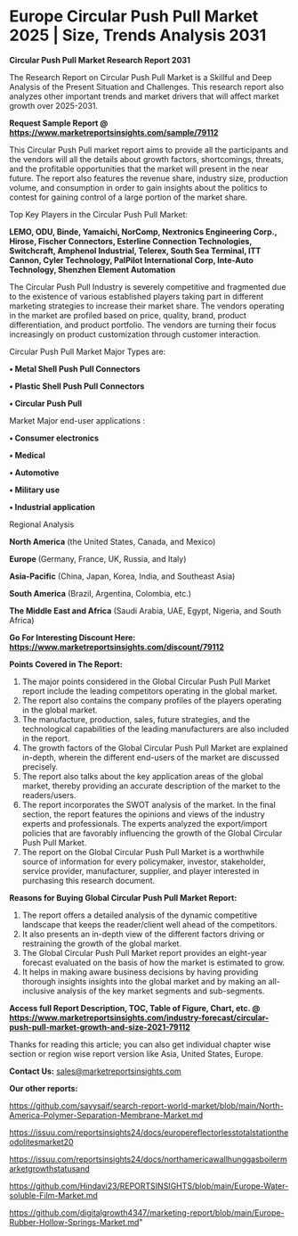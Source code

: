 # Europe Circular Push Pull Market 2025 | Size, Trends Analysis 2031

<strong>Circular Push Pull Market Research Report 2031</strong>

The Research Report on Circular Push Pull Market is a Skillful and Deep Analysis of the Present Situation and Challenges. This research report also analyzes other important trends and market drivers that will affect market growth over 2025-2031.

<strong>Request Sample Report @ <a href=https://www.marketreportsinsights.com/sample/79112>https://www.marketreportsinsights.com/sample/79112</a></strong>

This Circular Push Pull market report aims to provide all the participants and the vendors will all the details about growth factors, shortcomings, threats, and the profitable opportunities that the market will present in the near future. The report also features the revenue share, industry size, production volume, and consumption in order to gain insights about the politics to contest for gaining control of a large portion of the market share.

Top Key Players in the Circular Push Pull Market:

<strong>LEMO, ODU, Binde, Yamaichi, NorComp, Nextronics Engineering Corp., Hirose, Fischer Connectors, Esterline Connection Technologies, Switchcraft, Amphenol Industrial, Telerex, South Sea Terminal, ITT Cannon, Cyler Technology, PalPilot International Corp, Inte-Auto Technology, Shenzhen Element Automation</strong>

The Circular Push Pull Industry is severely competitive and fragmented due to the existence of various established players taking part in different marketing strategies to increase their market share. The vendors operating in the market are profiled based on price, quality, brand, product differentiation, and product portfolio. The vendors are turning their focus increasingly on product customization through customer interaction.

Circular Push Pull Market Major Types are:

<strong>• Metal Shell Push Pull Connectors

• Plastic Shell Push Pull Connectors

• Circular Push Pull</strong>

Market Major end-user applications :

<strong>• Consumer electronics

• Medical

• Automotive

• Military use

• Industrial application</strong>

Regional Analysis

</u><strong><b>North America</b></strong> (the United States, Canada, and Mexico)

<strong><b>Europe </b></strong>(Germany, France, UK, Russia, and Italy)

<strong><b>Asia-Pacific</b></strong> (China, Japan, Korea, India, and Southeast Asia)

<strong><b>South America</b></strong> (Brazil, Argentina, Colombia, etc.)

<strong><b>The Middle East and Africa</b></strong> (Saudi Arabia, UAE, Egypt, Nigeria, and South Africa)

<strong>Go For Interesting Discount Here: <a href=https://www.marketreportsinsights.com/discount/79112>https://www.marketreportsinsights.com/discount/79112</a></strong>

<strong>Points Covered in The Report:</strong>
<ol>
  <li>The major points considered in the Global Circular Push Pull Market report include the leading competitors operating in the global market.</li>
  <li>The report also contains the company profiles of the players operating in the global market.</li>
  <li>The manufacture, production, sales, future strategies, and the technological capabilities of the leading manufacturers are also included in the report.</li>
  <li>The growth factors of the Global Circular Push Pull Market are explained in-depth, wherein the different end-users of the market are discussed precisely.</li>
  <li>The report also talks about the key application areas of the global market, thereby providing an accurate description of the market to the readers/users.</li>
  <li>The report incorporates the SWOT analysis of the market. In the final section, the report features the opinions and views of the industry experts and professionals. The experts analyzed the export/import policies that are favorably influencing the growth of the Global Circular Push Pull Market.</li>
  <li>The report on the Global Circular Push Pull Market is a worthwhile source of information for every policymaker, investor, stakeholder, service provider, manufacturer, supplier, and player interested in purchasing this research document.</li>
</ol>
<strong>Reasons for Buying Global Circular Push Pull Market Report:</strong>

<ol>
  <li>The report offers a detailed analysis of the dynamic competitive landscape that keeps the reader/client well ahead of the competitors.</li>
  <li>It also presents an in-depth view of the different factors driving or restraining the growth of the global market.</li>
  <li>The Global Circular Push Pull Market report provides an eight-year forecast evaluated on the basis of how the market is estimated to grow.</li>
  <li>It helps in making aware business decisions by having providing thorough insights insights into the global market and by making an all-inclusive analysis of the key market segments and sub-segments.</li>
</ol>
<strong>Access full Report Description, TOC, Table of Figure, Chart, etc. @ <a href=https://www.marketreportsinsights.com/industry-forecast/circular-push-pull-market-growth-and-size-2021-79112>https://www.marketreportsinsights.com/industry-forecast/circular-push-pull-market-growth-and-size-2021-79112</a></strong>


Thanks for reading this article; you can also get individual chapter wise section or region wise report version like Asia, United States, Europe.

<strong>Contact Us:</strong>
sales@marketreportsinsights.com

<strong>Our other reports:</strong>

<a href=https://github.com/sayysaif/search-report-world-market/blob/main/North-America-Polymer-Separation-Membrane-Market.md>https://github.com/sayysaif/search-report-world-market/blob/main/North-America-Polymer-Separation-Membrane-Market.md</a>

<a href=https://issuu.com/reportsinsights24/docs/europereflectorlesstotalstationtheodolitesmarket20>https://issuu.com/reportsinsights24/docs/europereflectorlesstotalstationtheodolitesmarket20</a>

<a href=https://issuu.com/reportsinsights24/docs/northamericawallhunggasboilermarketgrowthstatusand>https://issuu.com/reportsinsights24/docs/northamericawallhunggasboilermarketgrowthstatusand</a>

<a href=https://github.com/Hindavi23/REPORTSINSIGHTS/blob/main/Europe-Water-soluble-Film-Market.md>https://github.com/Hindavi23/REPORTSINSIGHTS/blob/main/Europe-Water-soluble-Film-Market.md</a>

<a href=https://github.com/digitalgrowth4347/marketing-report/blob/main/Europe-Rubber-Hollow-Springs-Market.md>https://github.com/digitalgrowth4347/marketing-report/blob/main/Europe-Rubber-Hollow-Springs-Market.md</a>"
